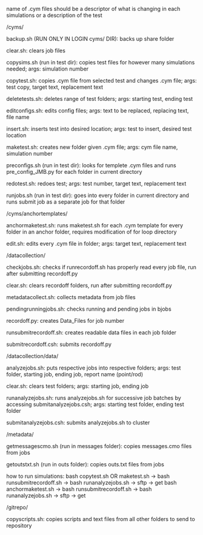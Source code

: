 name of .cym files should be a descriptor of what is changing in each simulations or a description of the test

/cyms/

backup.sh (RUN ONLY IN LOGIN cyms/ DIR):
backs up share folder

clear.sh:
clears job files

copysims.sh (run in test dir):
copies test files for however many simulations needed;
args: simulation number

copytest.sh: 
copies .cym file from selected test and changes .cym file;
args: test copy, target text, replacement text

deletetests.sh:
deletes range of test folders;
args: starting test, ending test

editconfigs.sh:
edits config files;
args: text to be replaced, replacing text, file name

insert.sh:
inserts test into desired location;
args: test to insert, desired test location

maketest.sh: 
creates new folder given .cym file;
args: cym file name, simulation number

preconfigs.sh (run in test dir):
looks for templete .cym files and runs pre_config_JMB.py for each folder in current directory

redotest.sh: 
redoes test;
args: test number, target text, replacement text

runjobs.sh (run in test dir):
goes into every folder in current directory and runs submit job as a separate job for that folder

/cyms/anchortemplates/

anchormaketest.sh:
runs maketest.sh for each .cym template for every folder in an anchor folder, requires modification of for 
loop directory

edit.sh:
edits every .cym file in folder;
args: target text, replacement text

/datacollection/

checkjobs.sh:
checks if runrecordoff.sh has properly read every job file, run after submitting recordoff.py 

clear.sh:
clears recordoff folders, run after submitting recordoff.py

metadatacollect.sh:
collects metadata from job files

pendingrunningjobs.sh:
checks running and pending jobs in bjobs

recordoff.py:
creates Data_Files for job number

runsubmitrecordoff.sh:
creates readable data files in each job folder

submitrecordoff.csh:
submits recordoff.py

/datacollection/data/

analyzejobs.sh: 
puts respective jobs into respective folders;
args: test folder, starting job, ending job, report name (point/rod) 

clear.sh:
clears test folders;
args: starting job, ending job

runanalyzejobs.sh:
runs analyzejobs.sh for successive job batches by accessing submitanalyzejobs.csh;
args: starting test folder, ending test folder

submitanalyzejobs.csh:
submits analyzejobs.sh to cluster

/metadata/

getmessagescmo.sh (run in messages folder):
copies messages.cmo files from jobs

getoutstxt.sh (run in outs folder):
copies outs.txt files from jobs

how to run simulations:
bash copytest.sh OR maketest.sh -> bash runsubmitrecordoff.sh -> bash runanalyzejobs.sh -> sftp -> get
bash anchormaketest.sh -> bash runsubmitrecordoff.sh -> bash runanalyzejobs.sh -> sftp -> get

/gitrepo/

copyscripts.sh:
copies scripts and text files from all other folders to send to repository
